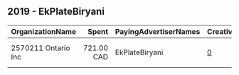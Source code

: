 ## 2019 - EkPlateBiryani 
|OrganizationName|Spent|PayingAdvertiserNames|CreativeUrls|Impressions|Genders|AgeBrackets|CountryCodes|BillingAddresses|CandidateBallotInformation|
|:---|---:|:---|:---|---:|:---|:---|:---|:---|:---|
|2570211 Ontario Inc|721.00 CAD|EkPlateBiryani|[0](https://www.snap.com/political-ads/asset/1f04ece91be5381c50a9c1cbd382fe32eb3bc5f3502b478b09276f2f47438b18?mediaType=mp4)|229,625||25+|canada|"105 Trammel Drive,Woodbridge,L4H 0W3,CA"||
